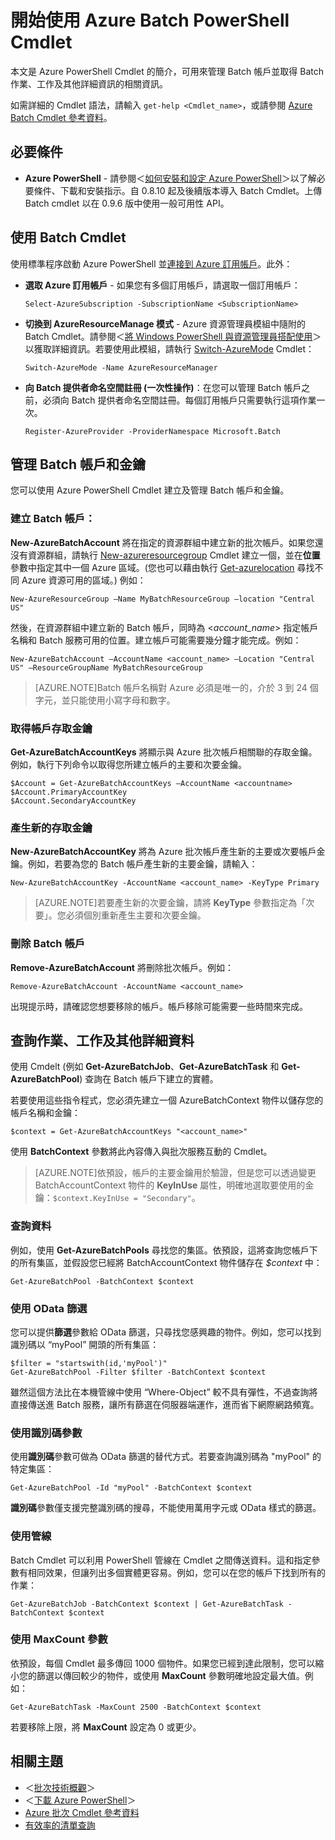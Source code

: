 <properties
   pageTitle="開始使用 Azure Batch PowerShell Cmdlet | Microsoft Azure"
   description="介紹用來管理 Azure Batch 服務的 Azure PowerShell Cmdlet"
   services="batch"
   documentationCenter=""
   authors="dlepow"
   manager="timlt"
   editor=""/>

<tags
   ms.service="batch"
   ms.devlang="NA"
   ms.topic="get-started-article"
   ms.tgt_pltfrm="powershell"
   ms.workload="big-compute"
   ms.date="08/07/2015"
   ms.author="danlep"/>

# 開始使用 Azure Batch PowerShell Cmdlet
本文是 Azure PowerShell Cmdlet 的簡介，可用來管理 Batch 帳戶並取得 Batch 作業、工作及其他詳細資訊的相關資訊。

如需詳細的 Cmdlet 語法，請輸入 `get-help <Cmdlet_name>`，或請參閱 [Azure Batch Cmdlet 參考資料](https://msdn.microsoft.com/library/azure/mt125957.aspx)。

## 必要條件

* **Azure PowerShell** - 請參閱＜[如何安裝和設定 Azure PowerShell](../powershell-install-configure.md)＞以了解必要條件、下載和安裝指示。自 0.8.10 起及後續版本導入 Batch Cmdlet。上傳 Batch cmdlet 以在 0.9.6 版中使用一般可用性 API。

## 使用 Batch Cmdlet

使用標準程序啟動 Azure PowerShell 並[連接到 Azure 訂用帳戶](../powershell-install-configure.md#Connect)。此外：

* **選取 Azure 訂用帳戶** - 如果您有多個訂用帳戶，請選取一個訂用帳戶：

    ```
    Select-AzureSubscription -SubscriptionName <SubscriptionName>
    ```

* **切換到 AzureResourceManage 模式** - Azure 資源管理員模組中隨附的 Batch Cmdlet。請參閱＜[將 Windows PowerShell 與資源管理員搭配使用](../powershell-azure-resource-manager.md)＞以獲取詳細資訊。若要使用此模組，請執行 [Switch-AzureMode](https://msdn.microsoft.com/library/dn722470.aspx) Cmdlet：

    ```
    Switch-AzureMode -Name AzureResourceManager
    ```

* **向 Batch 提供者命名空間註冊 (一次性操作)**：在您可以管理 Batch 帳戶之前，必須向 Batch 提供者命名空間註冊。每個訂用帳戶只需要執行這項作業一次。

    ```
    Register-AzureProvider -ProviderNamespace Microsoft.Batch
    ```

## 管理 Batch 帳戶和金鑰

您可以使用 Azure PowerShell Cmdlet 建立及管理 Batch 帳戶和金鑰。

### 建立 Batch 帳戶：

**New-AzureBatchAccount** 將在指定的資源群組中建立新的批次帳戶。如果您還沒有資源群組，請執行 [New-azureresourcegroup](https://msdn.microsoft.com/library/dn654594.aspx) Cmdlet 建立一個，並在**位置** 參數中指定其中一個 Azure 區域。(您也可以藉由執行 [Get-azurelocation](https://msdn.microsoft.com/library/dn654582.aspx) 尋找不同 Azure 資源可用的區域。) 例如：

```
New-AzureResourceGroup –Name MyBatchResourceGroup –location "Central US"
```

然後，在資源群組中建立新的 Batch 帳戶，同時為 <*account\_name*> 指定帳戶名稱和 Batch 服務可用的位置。建立帳戶可能需要幾分鐘才能完成。例如：

```
New-AzureBatchAccount –AccountName <account_name> –Location "Central US" –ResourceGroupName MyBatchResourceGroup
```

> [AZURE.NOTE]Batch 帳戶名稱對 Azure 必須是唯一的，介於 3 到 24 個字元，並只能使用小寫字母和數字。

### 取得帳戶存取金鑰
**Get-AzureBatchAccountKeys** 將顯示與 Azure 批次帳戶相關聯的存取金鑰。例如，執行下列命令以取得您所建立帳戶的主要和次要金鑰。

```
$Account = Get-AzureBatchAccountKeys –AccountName <accountname>
$Account.PrimaryAccountKey
$Account.SecondaryAccountKey
```

### 產生新的存取金鑰
**New-AzureBatchAccountKey** 將為 Azure 批次帳戶產生新的主要或次要帳戶金鑰。例如，若要為您的 Batch 帳戶產生新的主要金鑰，請輸入：

```
New-AzureBatchAccountKey -AccountName <account_name> -KeyType Primary
```

> [AZURE.NOTE]若要產生新的次要金鑰，請將 **KeyType** 參數指定為「次要」。您必須個別重新產生主要和次要金鑰。

### 刪除 Batch 帳戶
**Remove-AzureBatchAccount** 將刪除批次帳戶。例如：

```
Remove-AzureBatchAccount -AccountName <account_name>
```

出現提示時，請確認您想要移除的帳戶。帳戶移除可能需要一些時間來完成。

## 查詢作業、工作及其他詳細資料

使用 Cmdelt (例如 **Get-AzureBatchJob**、**Get-AzureBatchTask** 和 **Get-AzureBatchPool**) 查詢在 Batch 帳戶下建立的實體。

若要使用這些指令程式，您必須先建立一個 AzureBatchContext 物件以儲存您的帳戶名稱和金鑰：

```
$context = Get-AzureBatchAccountKeys "<account_name>"
```

使用 **BatchContext** 參數將此內容傳入與批次服務互動的 Cmdlet。

> [AZURE.NOTE]依預設，帳戶的主要金鑰用於驗證，但是您可以透過變更 BatchAccountContext 物件的 **KeyInUse** 屬性，明確地選取要使用的金鑰：`$context.KeyInUse = "Secondary"`。


### 查詢資料

例如，使用 **Get-AzureBatchPools** 尋找您的集區。依預設，這將查詢您帳戶下的所有集區，並假設您已經將 BatchAccountContext 物件儲存在 *$context* 中：

```
Get-AzureBatchPool -BatchContext $context
```
### 使用 OData 篩選

您可以提供**篩選**參數給 OData 篩選，只尋找您感興趣的物件。例如，您可以找到識別碼以 “myPool” 開頭的所有集區：

```
$filter = "startswith(id,'myPool')"
Get-AzureBatchPool -Filter $filter -BatchContext $context
```

雖然這個方法比在本機管線中使用 “Where-Object” 較不具有彈性，不過查詢將直接傳送進 Batch 服務，讓所有篩選在伺服器端運作，進而省下網際網路頻寬。

### 使用識別碼參數

使用**識別碼**參數可做為 OData 篩選的替代方式。若要查詢識別碼為 "myPool" 的特定集區：

```
Get-AzureBatchPool -Id "myPool" -BatchContext $context

```
**識別碼**參數僅支援完整識別碼的搜尋，不能使用萬用字元或 OData 樣式的篩選。

### 使用管線

Batch Cmdlet 可以利用 PowerShell 管線在 Cmdlet 之間傳送資料。這和指定參數有相同效果，但讓列出多個實體更容易。例如，您可以在您的帳戶下找到所有的作業：

```
Get-AzureBatchJob -BatchContext $context | Get-AzureBatchTask -BatchContext $context
```

### 使用 MaxCount 參數

依預設，每個 Cmdlet 最多傳回 1000 個物件。如果您已經到達此限制，您可以縮小您的篩選以傳回較少的物件，或使用 **MaxCount** 參數明確地設定最大值。例如：

```
Get-AzureBatchTask -MaxCount 2500 -BatchContext $context

```

若要移除上限，將 **MaxCount** 設定為 0 或更少。

## 相關主題
* ＜[批次技術概觀](batch-technical-overview.md)＞
* ＜[下載 Azure PowerShell](http://go.microsoft.com/p/?linkid=9811175)＞
* [Azure 批次 Cmdlet 參考資料](https://msdn.microsoft.com/library/azure/mt125957.aspx)
* [有效率的清單查詢](batch-efficient-list-queries.md)

<!---HONumber=Oct15_HO3-->